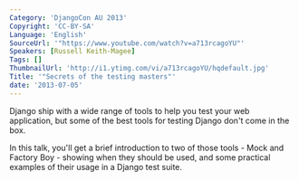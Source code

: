```yaml
---
Category: 'DjangoCon AU 2013'
Copyright: 'CC-BY-SA'
Language: 'English'
SourceUrl: '"https://www.youtube.com/watch?v=a713rcagoYU"'
Speakers: [Russell Keith-Magee]
Tags: []
ThumbnailUrl: 'http://i1.ytimg.com/vi/a713rcagoYU/hqdefault.jpg'
Title: '"Secrets of the testing masters"'
date: '2013-07-05'
---
```

Django ship with a wide range of tools to help you test your web application, but some of the best tools for testing Django don't come in the box.

In this talk, you'll get a brief introduction to two of those tools - Mock and Factory Boy - showing when they should be used, and some practical examples of their usage in a Django test suite.
